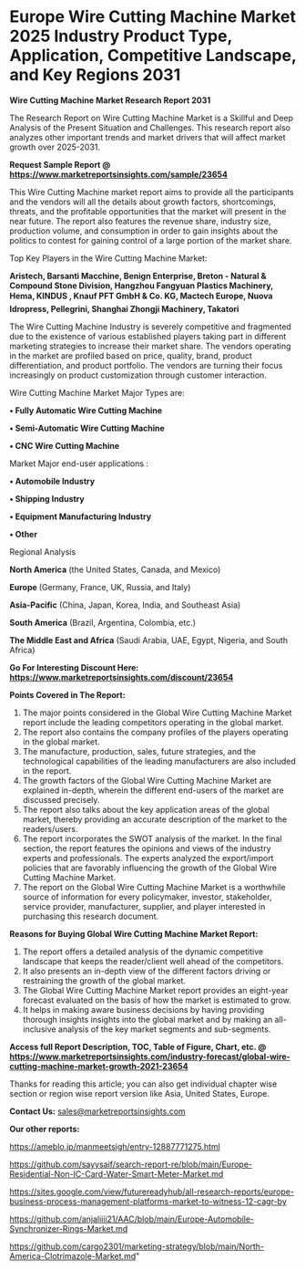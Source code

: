 # Europe Wire Cutting Machine Market 2025 Industry Product Type, Application, Competitive Landscape, and Key Regions 2031

<strong>Wire Cutting Machine Market Research Report 2031</strong>

The Research Report on Wire Cutting Machine Market is a Skillful and Deep Analysis of the Present Situation and Challenges. This research report also analyzes other important trends and market drivers that will affect market growth over 2025-2031.

<strong>Request Sample Report @ <a href=https://www.marketreportsinsights.com/sample/23654>https://www.marketreportsinsights.com/sample/23654</a></strong>

This Wire Cutting Machine market report aims to provide all the participants and the vendors will all the details about growth factors, shortcomings, threats, and the profitable opportunities that the market will present in the near future. The report also features the revenue share, industry size, production volume, and consumption in order to gain insights about the politics to contest for gaining control of a large portion of the market share.

Top Key Players in the Wire Cutting Machine Market:

<strong>Aristech, Barsanti Macchine, Benign Enterprise, Breton - Natural & Compound Stone Division, Hangzhou Fangyuan Plastics Machinery, Hema, KINDUS , Knauf PFT GmbH & Co. KG, Mactech Europe, Nuova Idropress, Pellegrini, Shanghai Zhongji Machinery, Takatori</strong>

The Wire Cutting Machine Industry is severely competitive and fragmented due to the existence of various established players taking part in different marketing strategies to increase their market share. The vendors operating in the market are profiled based on price, quality, brand, product differentiation, and product portfolio. The vendors are turning their focus increasingly on product customization through customer interaction.

Wire Cutting Machine Market Major Types are:

<strong>• Fully Automatic Wire Cutting Machine

• Semi-Automatic Wire Cutting Machine

• CNC Wire Cutting Machine</strong>

Market Major end-user applications :

<strong>• Automobile Industry

• Shipping Industry

• Equipment Manufacturing Industry

• Other</strong>

Regional Analysis

</u><strong><b>North America</b></strong> (the United States, Canada, and Mexico)

<strong><b>Europe </b></strong>(Germany, France, UK, Russia, and Italy)

<strong><b>Asia-Pacific</b></strong> (China, Japan, Korea, India, and Southeast Asia)

<strong><b>South America</b></strong> (Brazil, Argentina, Colombia, etc.)

<strong><b>The Middle East and Africa</b></strong> (Saudi Arabia, UAE, Egypt, Nigeria, and South Africa)

<strong>Go For Interesting Discount Here: <a href=https://www.marketreportsinsights.com/discount/23654>https://www.marketreportsinsights.com/discount/23654</a></strong>

<strong>Points Covered in The Report:</strong>
<ol>
  <li>The major points considered in the Global Wire Cutting Machine Market report include the leading competitors operating in the global market.</li>
  <li>The report also contains the company profiles of the players operating in the global market.</li>
  <li>The manufacture, production, sales, future strategies, and the technological capabilities of the leading manufacturers are also included in the report.</li>
  <li>The growth factors of the Global Wire Cutting Machine Market are explained in-depth, wherein the different end-users of the market are discussed precisely.</li>
  <li>The report also talks about the key application areas of the global market, thereby providing an accurate description of the market to the readers/users.</li>
  <li>The report incorporates the SWOT analysis of the market. In the final section, the report features the opinions and views of the industry experts and professionals. The experts analyzed the export/import policies that are favorably influencing the growth of the Global Wire Cutting Machine Market.</li>
  <li>The report on the Global Wire Cutting Machine Market is a worthwhile source of information for every policymaker, investor, stakeholder, service provider, manufacturer, supplier, and player interested in purchasing this research document.</li>
</ol>
<strong>Reasons for Buying Global Wire Cutting Machine Market Report:</strong>

<ol>
  <li>The report offers a detailed analysis of the dynamic competitive landscape that keeps the reader/client well ahead of the competitors.</li>
  <li>It also presents an in-depth view of the different factors driving or restraining the growth of the global market.</li>
  <li>The Global Wire Cutting Machine Market report provides an eight-year forecast evaluated on the basis of how the market is estimated to grow.</li>
  <li>It helps in making aware business decisions by having providing thorough insights insights into the global market and by making an all-inclusive analysis of the key market segments and sub-segments.</li>
</ol>
<strong>Access full Report Description, TOC, Table of Figure, Chart, etc. @ <a href=https://www.marketreportsinsights.com/industry-forecast/global-wire-cutting-machine-market-growth-2021-23654>https://www.marketreportsinsights.com/industry-forecast/global-wire-cutting-machine-market-growth-2021-23654</a></strong>


Thanks for reading this article; you can also get individual chapter wise section or region wise report version like Asia, United States, Europe.

<strong>Contact Us:</strong>
sales@marketreportsinsights.com

<strong>Our other reports:</strong>

<a href=https://ameblo.jp/manmeetsigh/entry-12887771275.html>https://ameblo.jp/manmeetsigh/entry-12887771275.html</a>

<a href=https://github.com/sayysaif/search-report-re/blob/main/Europe-Residential-Non-IC-Card-Water-Smart-Meter-Market.md>https://github.com/sayysaif/search-report-re/blob/main/Europe-Residential-Non-IC-Card-Water-Smart-Meter-Market.md</a>

<a href=https://sites.google.com/view/futurereadyhub/all-research-reports/europe-business-process-management-platforms-market-to-witness-12-cagr-by>https://sites.google.com/view/futurereadyhub/all-research-reports/europe-business-process-management-platforms-market-to-witness-12-cagr-by</a>

<a href=https://github.com/anjaliiii21/AAC/blob/main/Europe-Automobile-Synchronizer-Rings-Market.md>https://github.com/anjaliiii21/AAC/blob/main/Europe-Automobile-Synchronizer-Rings-Market.md</a>

<a href=https://github.com/cargo2301/marketing-strategy/blob/main/North-America-Clotrimazole-Market.md>https://github.com/cargo2301/marketing-strategy/blob/main/North-America-Clotrimazole-Market.md</a>"
